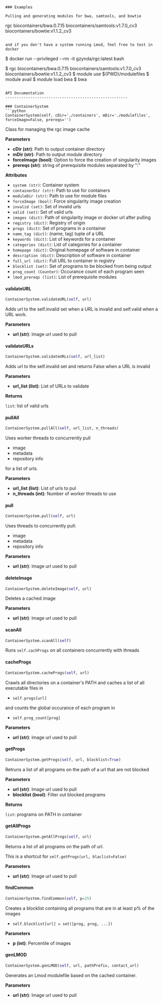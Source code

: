 ```

### Examples

Pulling and generating modules for bwa, samtools, and bowtie

```
rgc biocontainers/bwa:0.7.15 biocontainers/samtools:v1.7.0_cv3 biocontainers/bowtie:v1.1.2_cv3
```

and if you don't have a system running Lmod, feel free to test in docker

```
$ docker run --privileged --rm -it gzynda/rgc:latest bash

$ rgc biocontainers/bwa:0.7.15 biocontainers/samtools:v1.7.0_cv3 biocontainers/bowtie:v1.1.2_cv3
$ module use ${PWD}/modulefiles
$ module avail
$ module load bwa
$ bwa
```

API Documentation
------------------------------------------------------

### ContainerSystem
```python
ContainerSystem(self, cDir='./containers', mDir='./modulefiles', forceImage=False, prereqs='')
```

Class for managing the rgc image cache

__Parameters__

- __cDir (str)__: Path to output container directory
- __mDir (str)__: Path to output module directory
- __forceImage (bool)__: Option to force the creation of singularity images
- __prereqs (str)__: string of prerequisite modules separated by ":"

__Attributes__

- `system (str)`: Container system
- `containerDir (str)`: Path to use for containers
- `moduleDir (str)`: Path to use for module files
- `forceImage (bool)`: Force singularity image creation
- `invalid (set)`: Set of invalid urls
- `valid (set)`: Set of valid urls
- `images (dict)`: Path of singularity image or docker url after pulling
- `registry (dict)`: Registry of origin
- `progs (dict)`: Set of programs in a container
- `name_tag (dict)`: (name, tag) tuple of a URL
- `keywords (dict)`: List of keywords for a container
- `categories (dict)`: List of categories for a container
- `homepage (dict)`: Original homepage of software in container
- `description (dict)`: Description of software in container
- `full_url (dict)`: Full URL to container in registry
- `blocklist (set)`: Set of programs to be blocked from being output
- `prog_count (Counter)`: Occurance count of each program seen
- `lmod_prereqs (list)`: List of prerequisite modules

#### validateURL
```python
ContainerSystem.validateURL(self, url)
```

Adds url to the self.invalid set when a URL is invalid and
self.valid when a URL work.

__Parameters__

- __url (str)__: Image url used to pull

#### validateURLs
```python
ContainerSystem.validateURLs(self, url_list)
```

Adds url to the self.invalid set and returns False when a URL is invalid

__Parameters__

- __url_list (list)__: List of URLs to validate

__Returns__

`list`: 	list of valid urls

#### pullAll
```python
ContainerSystem.pullAll(self, url_list, n_threads)
```

Uses worker threads to concurrently pull

 - image
 - metadata
 - repository info

for a list of urls.

__Parameters__

- __url_list (list)__: List of urls to pul
- __n_threads (int)__: Number of worker threads to use

#### pull
```python
ContainerSystem.pull(self, url)
```

Uses threads to concurrently pull:

 - image
 - metadata
 - repository info

__Parameters__

- __url (str)__: Image url used to pull

#### deleteImage
```python
ContainerSystem.deleteImage(self, url)
```

Deletes a cached image

__Parameters__

- __url (str)__: Image url used to pull

#### scanAll
```python
ContainerSystem.scanAll(self)
```

Runs `self.cachProgs` on all containers concurrently with threads

#### cacheProgs
```python
ContainerSystem.cacheProgs(self, url)
```

Crawls all directories on a container's PATH and caches a list of all executable files in

 - `self.progs[url]`

and counts the global occurance of each program in

 - `self.prog_count[prog]`

__Parameters__

- __url (str)__: Image url used to pull

#### getProgs
```python
ContainerSystem.getProgs(self, url, blocklist=True)
```

Retruns a list of all programs on the path of a url that are not blocked

__Parameters__

- __url (str)__: Image url used to pull
- __blocklist (bool)__: Filter out blocked programs

__Returns__

`list`: programs on PATH in container

#### getAllProgs
```python
ContainerSystem.getAllProgs(self, url)
```

Returns a list of all programs on the path of url.

This is a shortcut for `self.getProgs(url, blaclist=False)`

__Parameters__

- __url (str)__: Image url used to pull

#### findCommon
```python
ContainerSystem.findCommon(self, p=25)
```

Creates a blocklist containing all programs that are in at least p% of the images

 - `self.blocklist[url] = set([prog, prog, ...])`

__Parameters__

- __p (int)__: Percentile of images

#### genLMOD
```python
ContainerSystem.genLMOD(self, url, pathPrefix, contact_url)
```

Generates an Lmod modulefile based on the cached container.

__Parameters__

- __url (str)__: Image url used to pull

